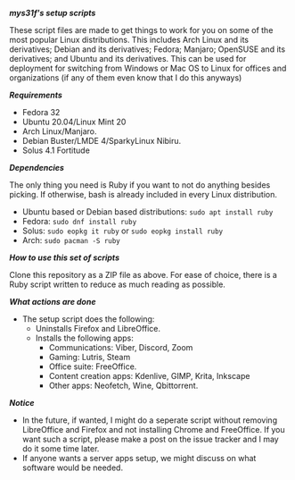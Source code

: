 ***mys31f's setup scripts***
 
These script files are made to get things to work for you on some of the most popular Linux distributions. This includes Arch Linux and its derivatives; Debian and its derivatives; Fedora; Manjaro; OpenSUSE and its derivatives; and Ubuntu and its derivatives. This can be used for deployment for switching from Windows or Mac OS to Linux for offices and organizations (if any of them even know that I do this anyways)

***Requirements***

- Fedora 32
- Ubuntu 20.04/Linux Mint 20
- Arch Linux/Manjaro.
- Debian Buster/LMDE 4/SparkyLinux Nibiru.
- Solus 4.1 Fortitude

***Dependencies***

The only thing you need is Ruby if you want to not do anything besides picking. If otherwise, bash is already included in every Linux distribution.
- Ubuntu based or Debian based distributions: `sudo apt install ruby`
- Fedora: `sudo dnf install ruby`
- Solus: `sudo eopkg it ruby` or `sudo eopkg install ruby`
- Arch: `sudo pacman -S ruby`

***How to use this set of scripts***

Clone this repository as a ZIP file as above. For ease of choice, there is a Ruby script written to reduce as much reading as possible.

***What actions are done***

- The setup script does the following:
    + Uninstalls Firefox and LibreOffice.
    + Installs the following apps: 
        * Communications: Viber, Discord, Zoom
        * Gaming: Lutris, Steam
        * Office suite: FreeOffice. 
        * Content creation apps: Kdenlive, GIMP, Krita, Inkscape
        * Other apps: Neofetch, Wine, Qbittorrent.

***Notice***

- In the future, if wanted, I might do a seperate script without removing LibreOffice and Firefox and not installing Chrome and FreeOffice. If you want such a script, please make a post on the issue tracker and I may do it some time later.
- If anyone wants a server apps setup, we might discuss on what software would be needed.

